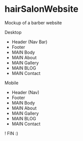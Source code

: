 # hairSalonWebsite
Mockup of a barber website

Desktop
- Header (Nav Bar) 
- Footer
- MAIN Body
- MAIN About
- MAIN Gallery
- MAIN BLOG
- MAIN Contact

Mobile
- Header (Nav)
- Footer
- MAIN Body
- MAIN About
- MAIN Gallery
- MAIN BLOG
- MAIN Contact

! FIN :)